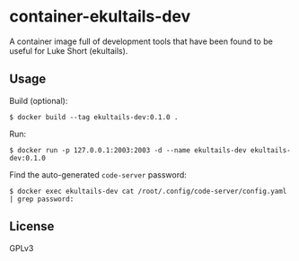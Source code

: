 # container-ekultails-dev

A container image full of development tools that have been found to be useful for Luke Short (ekultails).

## Usage

Build (optional):

```
$ docker build --tag ekultails-dev:0.1.0 .
```

Run:

```
$ docker run -p 127.0.0.1:2003:2003 -d --name ekultails-dev ekultails-dev:0.1.0
```

Find the auto-generated `code-server` password:

```
$ docker exec ekultails-dev cat /root/.config/code-server/config.yaml | grep password:
```

## License

GPLv3
